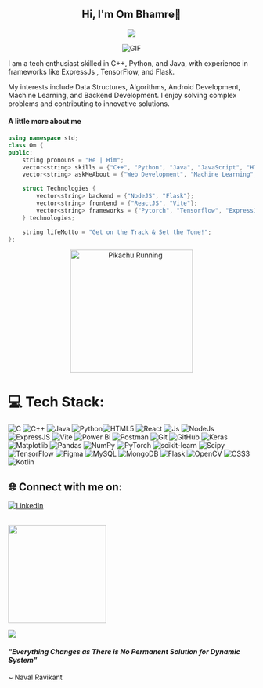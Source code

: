 <h2 align="center">Hi, I'm Om Bhamre👋</h2>
<p align="center">
  <a align="center" href="https://git.io/typing-svg"><img src="https://readme-typing-svg.demolab.com/?lines=Welcome+to+my+GitHub+profile+ 😊;  +Web+Developer+👨🏻‍💻+,+Machine Learning🤖"/></a>
</p>
<p align="center">
<img align="middle" alt="GIF" src="https://i.redd.it/bpxxqqvps4h91.gif" />
</p>

I am a tech enthusiast skilled in C++, Python, and Java, with experience in frameworks like ExpressJs , TensorFlow, and Flask.

My interests include Data Structures, Algorithms, Android Development, Machine Learning, and Backend Development. I enjoy solving complex problems and contributing to innovative solutions.


#### A little more about me
```cpp
using namespace std;
class Om {
public:
    string pronouns = "He | Him";
    vector<string> skills = {"C++", "Python", "Java", "JavaScript", "HTML", "CSS"};
    vector<string> askMeAbout = {"Web Development", "Machine Learning", "DevOps"};

    struct Technologies {
        vector<string> backend = {"NodeJS", "Flask"};
        vector<string> frontend = {"ReactJS", "Vite"};
        vector<string> frameworks = {"Pytorch", "Tensorflow", "ExpressJS", "Pandas"};
    } technologies;

    string lifeMotto = "Get on the Track & Set the Tone!";
};

```
<p align="center"> <img src="https://media.tenor.com/SH31iAEWLT8AAAAi/pikachu-running.gif" alt="Pikachu Running" width="250" /> </p>

# 💻 Tech Stack:
![C](https://img.shields.io/badge/c-%2300599C.svg?style=for-the-badge&logo=c&logoColor=white) ![C++](https://img.shields.io/badge/c++-%2300599C.svg?style=for-the-badge&logo=c%2B%2B&logoColor=white) ![Java](https://img.shields.io/badge/java-%23ED8B00.svg?style=for-the-badge&logo=openjdk&logoColor=white)  ![Python](https://img.shields.io/badge/python-3670A0?style=for-the-badge&logo=python&logoColor=ffdd54)![HTML5](https://img.shields.io/badge/html5-%23E34F26.svg?style=for-the-badge&logo=html5&logoColor=white) ![React](https://img.shields.io/badge/-ReactJs-61DAFB?logo=react&logoColor=white&style=for-the-badge) ![Js](https://shields.io/badge/JavaScript-F7DF1E?logo=JavaScript&logoColor=000&style=flat-square) ![NodeJs](https://img.shields.io/badge/node.js-339933?style=for-the-badge&logo=Node.js&logoColor=white) ![ExpressJS](https://img.shields.io/badge/Express.js-000000?logo=express&logoColor=fff&style=flat) ![Vite](https://img.shields.io/badge/Vite-646CFF?style=for-the-badge&logo=Vite&logoColor=white) ![Power Bi](https://img.shields.io/badge/power_bi-F2C811?style=for-the-badge&logo=powerbi&logoColor=black) ![Postman](https://img.shields.io/badge/Postman-FF6C37?style=for-the-badge&logo=postman&logoColor=white) ![Git](https://img.shields.io/badge/git-%23F05033.svg?style=for-the-badge&logo=git&logoColor=white) ![GitHub](https://img.shields.io/badge/github-%23121011.svg?style=for-the-badge&logo=github&logoColor=white) ![Keras](https://img.shields.io/badge/Keras-%23D00000.svg?style=for-the-badge&logo=Keras&logoColor=white) ![Matplotlib](https://img.shields.io/badge/Matplotlib-%23ffffff.svg?style=for-the-badge&logo=Matplotlib&logoColor=black) ![Pandas](https://img.shields.io/badge/pandas-%23150458.svg?style=for-the-badge&logo=pandas&logoColor=white) ![NumPy](https://img.shields.io/badge/numpy-%23013243.svg?style=for-the-badge&logo=numpy&logoColor=white) ![PyTorch](https://img.shields.io/badge/PyTorch-%23EE4C2C.svg?style=for-the-badge&logo=PyTorch&logoColor=white) ![scikit-learn](https://img.shields.io/badge/scikit--learn-%23F7931E.svg?style=for-the-badge&logo=scikit-learn&logoColor=white) ![Scipy](https://img.shields.io/badge/SciPy-%230C55A5.svg?style=for-the-badge&logo=scipy&logoColor=%white) ![TensorFlow](https://img.shields.io/badge/TensorFlow-%23FF6F00.svg?style=for-the-badge&logo=TensorFlow&logoColor=white) ![Figma](https://img.shields.io/badge/figma-%23F24E1E.svg?style=for-the-badge&logo=figma&logoColor=white) ![MySQL](https://img.shields.io/badge/mysql-4479A1.svg?style=for-the-badge&logo=mysql&logoColor=white)  ![MongoDB](https://img.shields.io/badge/MongoDB-%234ea94b.svg?style=for-the-badge&logo=mongodb&logoColor=white)  ![Flask](https://img.shields.io/badge/flask-%23000.svg?style=for-the-badge&logo=flask&logoColor=white) ![OpenCV](https://img.shields.io/badge/opencv-%23white.svg?style=for-the-badge&logo=opencv&logoColor=white) ![CSS3](https://img.shields.io/badge/css3-%231572B6.svg?style=for-the-badge&logo=css3&logoColor=white)![Kotlin](https://img.shields.io/badge/kotlin-%237F52FF.svg?style=for-the-badge&logo=kotlin&logoColor=white)

## 🌐 Connect with me on:
[![LinkedIn](https://img.shields.io/badge/LinkedIn-%230077B5.svg?logo=linkedin&logoColor=white)](https://linkedin.com/in/om-bhamre-ob)  
<!--
 ### 🚀 My contributions! Whose <img src= "https://c.tenor.com/BczFoyx41WoAAAAj/swallowed-the-mighty-ones.gif" width= "30" height= "30"> snake is this!? 😭
![Contribution grid snake animation](https://raw.githubusercontent.com/platane/snk/output/github-contribution-grid-snake-dark.svg)

📊 GitHub Stats:

![](https://github-readme-stats.vercel.app/api?username=OmBhamre05&theme=tokyonight&hide_border=false&include_all_commits=false&count_private=false)

<br>
![](https://github-readme-streak-stats.herokuapp.com/?user=OmBhamre05&theme=tokyonight&hide_border=false)  -->
<br>
<img align="centre" src="https://t3.ftcdn.net/jpg/04/72/22/00/360_F_472220009_RCPRot80ctCIXtLEE8NYy01KeMn9XZPO.jpg" width="200">
<br>

![](https://github-readme-stats.vercel.app/api/top-langs/?username=OmBhamre05&theme=tokyonight&hide_border=false&include_all_commits=false&count_private=false&layout=compact)

#### ***"Everything Changes as There is No Permanent Solution for Dynamic System"***  
~ Naval Ravikant

 
